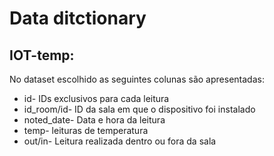 # Data ditctionary

## IOT-temp:
No dataset escolhido as seguintes colunas são apresentadas:
- id- IDs exclusivos para cada leitura
- id_room/id- ID da sala em que o dispositivo foi instalado
- noted_date- Data e hora da leitura
- temp- leituras de temperatura
- out/in- Leitura realizada dentro ou fora da sala
